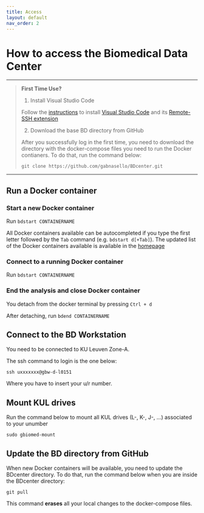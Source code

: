 ```yaml
---
title: Access 
layout: default
nav_order: 2
---
```


# How to access the Biomedical Data Center

---
> **First Time Use?**
>
>1. Install Visual Studio Code
>
>   Follow the [instructions](https://code.visualstudio.com/docs/remote/ssh) to install [Visual Studio Code](https://code.visualstudio.com/) and its [Remote-SSH extension](https://marketplace.visualstudio.com/items?itemName=ms-vscode-remote.remote-ssh)
>
>2. Download the base BD directory from GitHub
>
>After you successfully log in the first time, you need to download the directory with the docker-compose files you need to run the Docker contianers. To do that, run the command below:
>
>```git clone https://github.com/gabnasello/BDcenter.git```
>
---

## Run a Docker container

### Start a new Docker container

Run
```bdstart CONTAINERNAME```

All Docker containers available can be autocompleted if you type the first letter followed by the ```Tab``` command (e.g. ```bdstart d[+Tab]```). The updated list of the Docker containers available is available in the [homepage](./index)

### Connect to a running Docker container

Run
```bdstart CONTAINERNAME```

### End the analysis and close Docker container

You detach from the docker terminal by pressing ```Ctrl + d```

After detaching, run
```bdend CONTAINERNAME```

## Connect to the BD Workstation

You need to be connected to KU Leuven Zone-A.

The ssh command to login is the one below:

```ssh uxxxxxxx@gbw-d-l0151```

Where you have to insert your u/r number.

## Mount KUL drives

Run the command below to mount all KUL drives (L-, K-, J-, ...) associated to your unumber

```sudo gbiomed-mount```

## Update the BD directory from GitHub

When new Docker containers will be available, you need to update the BDcenter directory. To do that, run the command below when you are inside the BDcenter directory:

```git pull```

This command **erases** all your local changes to the docker-compose files. 